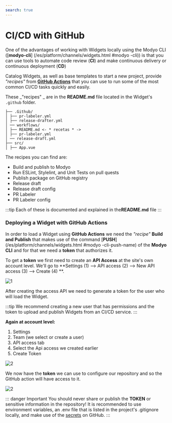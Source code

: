 ```yaml
---
search: true
---
```


# CI/CD with GitHub

One of the advantages of working with Widgets locally using the Modyo CLI ([**modyo-cli**] (/es/platform/channels/widgets.html #modyo -cli)) is that you can use tools to automate code review (**CI**) and make continuous delivery or continuous deployment (**CD**)

Catalog Widgets, as well as base templates to start a new project, provide _"recipes"_ from [**GitHub Actions**](https://GitHub.com/features/actions) that you can use to run some of the most common CI/CD tasks quickly and easily.

These _"recipes" _ are in the **README.md** file located in the Widget's `.github` folder.

```treeview {1, 5}
├── .Github/
│ ├── pr-labeler.yml
│ ├── release-drafter.yml
│ ── workflows/
│ ├── README.md <- * recetas * -> 
│ ├── pr-labeler.yml
│ ── release-draft.yml
├── src/
│ ├── App.vue
```

The recipes you can find are:

- Build and publish to Modyo
- Run ESLint, Stylelint, and Unit Tests on pull quests
- Publish package on GitHub registry
- Release draft
- Release draft config
- PR Labeler
- PR Labeler config

:::tip
Each of these is documented and explained in the**README.md** file
:::

### Deploying a Widget with GitHub Actions

In order to load a Widget using **GitHub Actions** we need the _"recipe"_ **Build and Publish** that makes use of the command [**PUSH**](/es/platform/channels/widgets.html #modyo -cli-push-name) of the **Modyo CLI** and for that we need a **token** that authorizes it.

To get a **token** we first need to create an **API Access** at the site's own account level. We'll go to **Settings (1) —> API access (2) —> New API access (3) —> Create (4) **.

![1](/assets/img/widgets/ci-cd/1.png)

After creating the access API we need to generate a token for the user who will load the Widget.

:::tip
We recommend creating a new user that has permissions and the token to upload and publish Widgets from an CI/CD service.
:::

**Again at account level:**

1. Settings
2. Team (we select or create a user)
3. API access tab
4. Select the Api access we created earlier
5. Create Token

![2](/assets/img/widgets/ci-cd/2.png)

We now have the **token** we can use to configure our repository and so the GitHub action will have access to it.

![2](/assets/img/widgets/ci-cd/3.png)

::: danger Important
You should never share or publish the **TOKEN** or sensitive information in the repository!
It is recommended to use environment variables, an .env file that is listed in the project's .gitignore locally, and make use of the [secrets](https://docs.GitHub.com/actions/reference/encrypted-secrets) on GitHub.
:::
